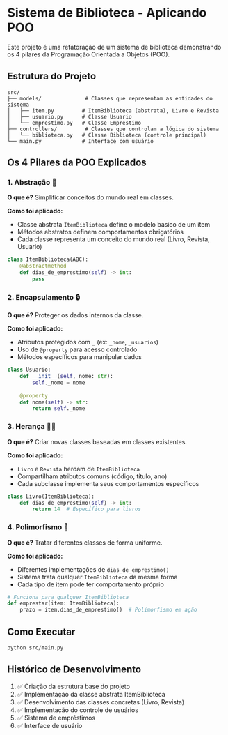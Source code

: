 # Sistema de Biblioteca - Aplicando POO

Este projeto é uma refatoração de um sistema de biblioteca demonstrando os 4 pilares da Programação Orientada a Objetos (POO).

## Estrutura do Projeto

```
src/
├── models/              # Classes que representam as entidades do sistema
│   ├── item.py         # ItemBiblioteca (abstrata), Livro e Revista
│   ├── usuario.py      # Classe Usuario
│   └── emprestimo.py   # Classe Emprestimo
├── controllers/         # Classes que controlam a lógica do sistema
│   └── biblioteca.py   # Classe Biblioteca (controle principal)
└── main.py             # Interface com usuário
```

## Os 4 Pilares da POO Explicados

### 1. Abstração 🎯
**O que é?** Simplificar conceitos do mundo real em classes.

**Como foi aplicado:**
- Classe abstrata `ItemBiblioteca` define o modelo básico de um item
- Métodos abstratos definem comportamentos obrigatórios
- Cada classe representa um conceito do mundo real (Livro, Revista, Usuario)

```python
class ItemBiblioteca(ABC):
    @abstractmethod
    def dias_de_emprestimo(self) -> int:
        pass
```

### 2. Encapsulamento 🔒
**O que é?** Proteger os dados internos da classe.

**Como foi aplicado:**
- Atributos protegidos com `_` (ex: `_nome`, `_usuarios`)
- Uso de `@property` para acesso controlado
- Métodos específicos para manipular dados

```python
class Usuario:
    def __init__(self, nome: str):
        self._nome = nome
    
    @property
    def nome(self) -> str:
        return self._nome
```

### 3. Herança 👨‍👦
**O que é?** Criar novas classes baseadas em classes existentes.

**Como foi aplicado:**
- `Livro` e `Revista` herdam de `ItemBiblioteca`
- Compartilham atributos comuns (código, título, ano)
- Cada subclasse implementa seus comportamentos específicos

```python
class Livro(ItemBiblioteca):
    def dias_de_emprestimo(self) -> int:
        return 14  # Específico para livros
```

### 4. Polimorfismo 🔄
**O que é?** Tratar diferentes classes de forma uniforme.

**Como foi aplicado:**
- Diferentes implementações de `dias_de_emprestimo()`
- Sistema trata qualquer `ItemBiblioteca` da mesma forma
- Cada tipo de item pode ter comportamento próprio

```python
# Funciona para qualquer ItemBiblioteca
def emprestar(item: ItemBiblioteca):
    prazo = item.dias_de_emprestimo()  # Polimorfismo em ação
```

## Como Executar
```bash
python src/main.py
```

## Histórico de Desenvolvimento
1. ✅ Criação da estrutura base do projeto
2. ✅ Implementação da classe abstrata ItemBiblioteca
3. ✅ Desenvolvimento das classes concretas (Livro, Revista)
4. ✅ Implementação do controle de usuários
5. ✅ Sistema de empréstimos
6. ✅ Interface de usuário